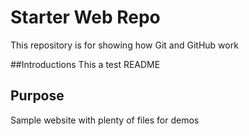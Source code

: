 # Starter Web Repo

This repository is for showing how Git and GitHub work

##Introductions
This a test README

## Purpose

Sample website with plenty of files for demos